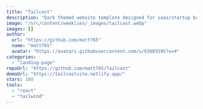 ```yaml
---
title: "Tailcast"
description: "Dark themed website template designed for saas/startup business."
image: "/src/content/weeklies/_images/tailcast.webp"
images: []
author:
  url: "https://github.com/matt765"
  name: "matt765"
  avatar: "https://avatars.githubusercontent.com/u/63603595?v=4"
categories:
  - "landing-page"
repoUrl: "https://github.com/matt765/Tailcast"
demoUrl: "https://tailcastsite.netlify.app/"
stars: 160
tools:
  - "react"
  - "tailwind"
---
```

